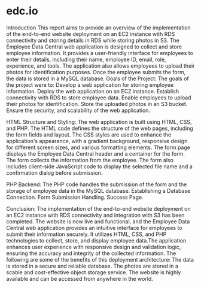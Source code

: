 # edc.io
 Introduction
This report aims to provide an overview of the implementation of the end-to-end website deployment on an EC2 instance with RDS connectivity and storing details in RDS while storing photos in S3. The Employee Data Central web application is designed to collect and store employee information. It provides a user-friendly interface for employees to enter their details, including their name, employee ID, email, role, experience, and tools. The application also allows employees to upload their photos for identification purposes. Once the employee submits the form, the data is stored in a MySQL database.
Goals of the Project:
The goals of the project were to:
Develop a web application for storing employee information.
Deploy the web application on an EC2 instance.
Establish connectivity with RDS to store employee data.
Enable employees to upload their photos for identification.
Store the uploaded photos in an S3 bucket.
Ensure the security, and scalability of the web application.

HTML Structure and Styling:
The web application is built using HTML, CSS, and PHP. The HTML code defines the structure of the web pages, including the form fields and layout. The CSS styles are used to enhance the application's appearance, with a gradient background, responsive design for different screen sizes, and various formatting elements.
The form page displays the Employee Data Central header and a container for the form.
The form collects the information from the employee.
The form also includes client-side JavaScript code to display the selected file name and a confirmation dialog before submission.

PHP Backend:
The PHP code handles the submission of the form and the storage of employee data in the MySQL database.
Establishing a Database Connection.
Form Submission Handling.
Success Page.

Conclusion:
The implementation of the end-to-end website deployment on an EC2 instance with RDS connectivity and integration with S3 has been completed. The website is now live and functional, and the Employee Data Central web application provides an intuitive interface for employees to submit their information securely. It utilizes HTML, CSS, and PHP technologies to collect, store, and display employee data.The application enhances user experience with responsive design and validation logic, ensuring the accuracy and integrity of the collected information.
The following are some of the benefits of this deployment architecture:
The data is stored in a secure and reliable database.
The photos are stored in a scable and cost-effective object storage service.
The website is highly available and can be accessed from anywhere in the world.


